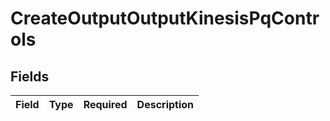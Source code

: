 # CreateOutputOutputKinesisPqControls


## Fields

| Field       | Type        | Required    | Description |
| ----------- | ----------- | ----------- | ----------- |